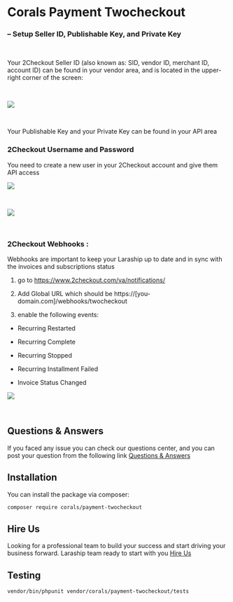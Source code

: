 # Corals Payment Twocheckout

### – Setup Seller ID, Publishable Key, and Private Key

<p>&nbsp;</p>
Your 2Checkout Seller ID (also known as: SID, vendor ID, merchant ID, account ID) can be found in your vendor area, and is located in the upper-right corner of the screen:
<p>&nbsp;</p>

<p><img src="https://www.laraship.com/wp-content/uploads/2018/05/2checkout-merchant_id.png"></p>
<p>&nbsp;</p>

Your Publishable Key and your Private Key can be found in your API area

### 2Checkout Username and Password
You need to create a new user in your 2Checkout account and give them API access

<p><img src="https://www.laraship.com/wp-content/uploads/2018/05/2checkout-create_user.png"></p>
<p>&nbsp;</p>

<p><img src="https://www.laraship.com/wp-content/uploads/2018/05/2checkout-create_user-2.png"></p>
<p>&nbsp;</p>

### 2Checkout Webhooks :
Webhooks are important to keep your Laraship up to date and in sync with the invoices and subscriptions status

1. go to https://www.2checkout.com/va/notifications/

2. Add 
  Global URL which should be https://[you-domain.com]/webhooks/twocheckout

3. enable the following events:

- Recurring Restarted

- Recurring Complete

- Recurring Stopped

- Recurring Installment Failed

- Invoice Status Changed

<p><img src="https://www.laraship.com/wp-content/uploads/2018/05/2checkout-webhooks.png"></p>
<p>&nbsp;</p>


## Questions & Answers
If you faced any issue you can check our questions center, and you can post your question from the following link
[Questions & Answers](https://www.laraship.com/laraship-questions/)  


## Installation

You can install the package via composer:

```bash
composer require corals/payment-twocheckout
```

## Hire Us
Looking for a professional team to build your success and start driving your business forward.
Laraship team ready to start with you [Hire Us](https://www.laraship.com/contact)

## Testing

```bash
vendor/bin/phpunit vendor/corals/payment-twocheckout/tests 
```
